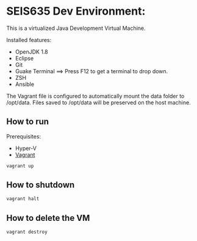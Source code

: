 # SEIS635 Dev Environment:

This is a virtualized Java Development Virtual Machine.

Installed features:

- OpenJDK 1.8
- Eclipse
- Git
- Guake Terminal  ==> Press F12 to get a terminal to drop down.
- ZSH
- Ansible

The Vagrant file is configured to automatically mount the data folder to /opt/data.
Files saved to /opt/data will be preserved on the host machine.

## How to run

Prerequisites:
  - Hyper-V
  - [Vagrant](https://www.vagrantup.com/downloads.html)

```powershell
vagrant up
```

## How to shutdown

```powershell
vagrant halt
```

## How to delete the VM

```powershell
vagrant destroy
```